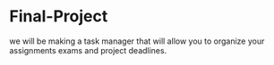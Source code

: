 # Final-Project
we will be making a task manager that will allow you to organize your assignments exams and project deadlines.
